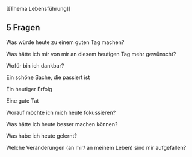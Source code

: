 [[Thema Lebensführung]]



## 5 Fragen

Was würde heute zu einem guten Tag machen?

Was hätte ich mir von mir an diesem heutigen Tag mehr gewünscht?

Wofür bin ich dankbar?

Ein schöne Sache, die passiert ist

Ein heutiger Erfolg

Eine gute Tat

Worauf möchte ich mich heute fokussieren?

Was hätte ich heute besser machen können?

Was habe ich heute gelernt?

Welche Veränderungen (an mir/ an meinem Leben) sind mir aufgefallen?
